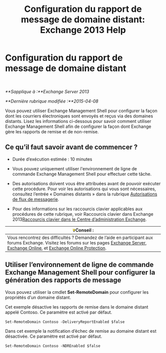 ﻿---
title: 'Configuration du rapport de message de domaine distant: Exchange 2013 Help'
TOCTitle: Configuration du rapport de message de domaine distant
ms:assetid: 73dc686a-e7a3-44c7-b82f-f52ff9273199
ms:mtpsurl: https://technet.microsoft.com/fr-fr/library/JJ649325(v=EXCHG.150)
ms:contentKeyID: 50478455
ms.date: 04/24/2018
mtps_version: v=EXCHG.150
ms.translationtype: HT
---

# Configuration du rapport de message de domaine distant

 

_**Sapplique à :**Exchange Server 2013_

_**Dernière rubrique modifiée :**2015-04-08_

Vous pouvez utiliser Exchange Management Shell pour configurer la façon dont les courriers électroniques sont envoyés et reçus via des domaines distants. Lisez les informations ci-dessous pour savoir comment utiliser Exchange Management Shell afin de configurer la façon dont Exchange gère les rapports de remise et de non-remise.

## Ce qu’il faut savoir avant de commencer ?

  - Durée d’exécution estimée : 10 minutes

  - Vous pouvez uniquement utiliser l'environnement de ligne de commande Exchange Management Shell pour effectuer cette tâche.

  - Des autorisations doivent vous être attribuées avant de pouvoir exécuter cette procédure. Pour voir les autorisations qui vous sont nécessaires, consultez l’entrée « Domaines distants » dans la rubrique [Autorisations de flux de messagerie](mail-flow-permissions-exchange-2013-help.md).

  - Pour des informations sur les raccourcis clavier applicables aux procédures de cette rubrique, voir Raccourcis clavier dans Exchange 2013[Raccourcis clavier dans le Centre d’administration Exchange](keyboard-shortcuts-in-the-exchange-admin-center-exchange-online-protection-help.md).

<table>
<thead>
<tr class="header">
<th><img src="images/Bb125224.tip(EXCHG.150).gif" title="Conseil" alt="Conseil" />Conseil :</th>
</tr>
</thead>
<tbody>
<tr class="odd">
<td>Vous rencontrez des difficultés ? Demandez de l’aide en participant aux forums Exchange. Visitez les forums sur les pages <a href="https://go.microsoft.com/fwlink/p/?linkid=60612">Exchange Server</a>, <a href="https://go.microsoft.com/fwlink/p/?linkid=267542">Exchange Online</a>, et <a href="https://go.microsoft.com/fwlink/p/?linkid=285351">Exchange Online Protection</a>.</td>
</tr>
</tbody>
</table>


## Utiliser l’environnement de ligne de commande Exchange Management Shell pour configurer la génération des rapports de message

Vous pouvez utiliser la cmdlet **Set-RemoteDomain** pour configurer les propriétés d’un domaine distant.

Cet exemple désactive les rapports de remise dans le domaine distant appelé Contoso. Ce paramètre est activé par défaut.

    Set-RemoteDomain Contoso -DeliveryReportEnabled $false

Dans cet exemple la notification d’échec de remise au domaine distant est désactivée. Ce paramètre est activé par défaut.

    Set-RemoteDomain Contoso -NDREnabled $false

